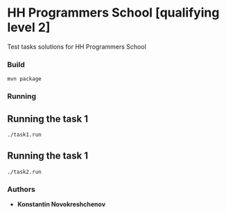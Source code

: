 # HH Programmers School [qualifying level 2]

Test tasks solutions for HH Programmers School

### Build

```
mvn package
```

### Running

## Running the task 1

```
./task1.run
```

## Running the task 1

```
./task2.run
```

### Authors

* **Konstantin Novokreshchenov** 
